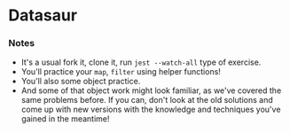 # Datasaur

### Notes

* It's a usual fork it, clone it, run `jest --watch-all` type of exercise.
* You'll practice your `map`, `filter` using helper functions!
* You'll also some object practice.
* And some of that object work might look familiar, as we've covered the same problems before. If you can, don't look at the old solutions and come up with new versions with the knowledge and techniques you've gained in the meantime!

